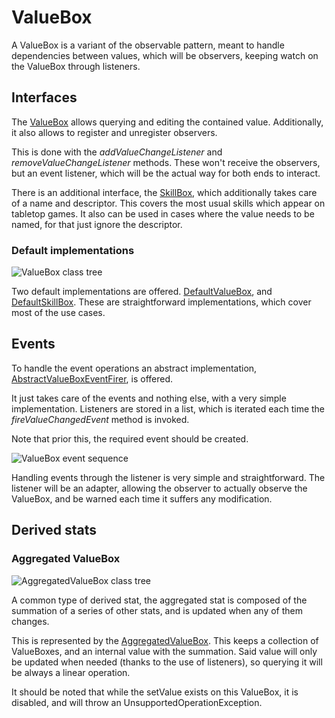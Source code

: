 # ValueBox

A ValueBox is a variant of the observable pattern, meant to handle dependencies between values, which will be observers, keeping watch on the ValueBox through listeners.

## Interfaces

The [ValueBox][valuebox] allows querying and editing the contained value. Additionally, it also allows to register and unregister observers.

This is done with the _addValueChangeListener_ and _removeValueChangeListener_ methods. These won't receive the observers, but an event listener, which will be the actual way for both ends to interact.

There is an additional interface, the [SkillBox][skillbox], which additionally takes care of a name and descriptor. This covers the most usual skills which appear on tabletop games. It also can be used in cases where the value needs to be named, for that just ignore the descriptor.

### Default implementations

![ValueBox class tree](./images/valuebox_class_tree.png)

Two default implementations are offered. [DefaultValueBox][defaultvaluebox], and [DefaultSkillBox][defaultskillbox]. These are straightforward implementations, which cover most of the use cases.

## Events

To handle the event operations an abstract implementation, [AbstractValueBoxEventFirer][valueboxevent], is offered.

It just takes care of the events and nothing else, with a very simple implementation. Listeners are stored in a list, which is iterated each time the _fireValueChangedEvent_ method is invoked.

Note that prior this, the required event should be created.

![ValueBox event sequence](./images/valuebox_event_sequence.png)

Handling events through the listener is very simple and straightforward. The listener will be an adapter, allowing the observer to actually observe the ValueBox, and be warned each time it suffers any modification.

## Derived stats

### Aggregated ValueBox

![AggregatedValueBox class tree](./images/aggregated_valuebox_class_tree.png)

A common type of derived stat, the aggregated stat is composed of the summation of a series of other stats, and is updated when any of them changes.

This is represented by the [AggregatedValueBox][aggregatedvaluebox]. This keeps a collection of ValueBoxes, and an internal value with the summation. Said value will only be updated when needed (thanks to the use of listeners), so querying it will be always a linear operation.

It should be noted that while the setValue exists on this ValueBox, it is disabled, and will throw an UnsupportedOperationException.

[aggregatedvaluebox]: ./apidocs/com/wandrell/tabletop/stat/valuebox/AggregatedValueBox.html
[defaultskillbox]: ./apidocs/com/wandrell/tabletop/stat/valuebox/DefaultSkillBox.html
[defaultvaluebox]: ./apidocs/com/wandrell/tabletop/stat/valuebox/DefaultValueBox.html
[skillbox]: ./apidocs/com/wandrell/tabletop/stat/valuebox/SkillBox.html
[valuebox]: ./apidocs/com/wandrell/tabletop/stat/valuebox/ValueBox.html
[valueboxevent]: ./apidocs/com/wandrell/tabletop/stat/valuebox/AbstractValueBoxEventFirer.html